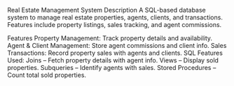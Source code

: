 Real Estate Management System
Description
A SQL-based database system to manage real estate properties, agents, clients, and transactions. Features include property listings, sales tracking, and agent commissions.

Features
Property Management: Track property details and availability.
Agent & Client Management: Store agent commissions and client info.
Sales Transactions: Record property sales with agents and clients.
SQL Features Used:
Joins – Fetch property details with agent info.
Views – Display sold properties.
Subqueries – Identify agents with sales.
Stored Procedures – Count total sold properties.
